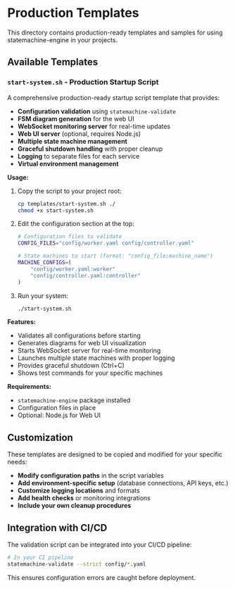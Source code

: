 # Production Templates

This directory contains production-ready templates and samples for using statemachine-engine in your projects.

## Available Templates

### `start-system.sh` - Production Startup Script

A comprehensive production-ready startup script template that provides:

- **Configuration validation** using `statemachine-validate`
- **FSM diagram generation** for the web UI
- **WebSocket monitoring server** for real-time updates
- **Web UI server** (optional, requires Node.js)
- **Multiple state machine management**
- **Graceful shutdown handling** with proper cleanup
- **Logging** to separate files for each service
- **Virtual environment management**

**Usage:**

1. Copy the script to your project root:
   ```bash
   cp templates/start-system.sh ./
   chmod +x start-system.sh
   ```

2. Edit the configuration section at the top:
   ```bash
   # Configuration files to validate
   CONFIG_FILES="config/worker.yaml config/controller.yaml"
   
   # State machines to start (format: "config_file:machine_name")
   MACHINE_CONFIGS=(
       "config/worker.yaml:worker"
       "config/controller.yaml:controller"
   )
   ```

3. Run your system:
   ```bash
   ./start-system.sh
   ```

**Features:**
- Validates all configurations before starting
- Generates diagrams for web UI visualization  
- Starts WebSocket server for real-time monitoring
- Launches multiple state machines with proper logging
- Provides graceful shutdown (Ctrl+C)
- Shows test commands for your specific machines

**Requirements:**
- `statemachine-engine` package installed
- Configuration files in place
- Optional: Node.js for Web UI

## Customization

These templates are designed to be copied and modified for your specific needs:

- **Modify configuration paths** in the script variables
- **Add environment-specific setup** (database connections, API keys, etc.)
- **Customize logging locations** and formats
- **Add health checks** or monitoring integrations
- **Include your own cleanup procedures**

## Integration with CI/CD

The validation script can be integrated into your CI/CD pipeline:

```bash
# In your CI pipeline
statemachine-validate --strict config/*.yaml
```

This ensures configuration errors are caught before deployment.